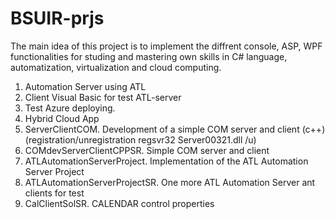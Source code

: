 # BSUIR-prjs

The main idea of this project is to implement the diffrent console, ASP, WPF functionalities for studing and mastering own skills in C# language, automatization, virtualization and cloud computing.

1. Automation Server using ATL
2. Client Visual Basic for test ATL-server 
3. Test Azure deploying. 
4. Hybrid Cloud App
5. ServerClientCOM. Development of a simple COM server and client (c++) (registration/unregistration regsvr32 Server00321.dll /u)
6. COMdevServerClientCPPSR. Simple COM server and client
7. ATLAutomationServerProject. Implementation of the ATL Automation Server Project
8. ATLAutomationServerProjectSR. One more ATL Automation Server ant clients for test
9. CalClientSolSR. CALENDAR control properties
